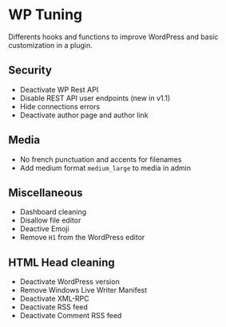 # WP Tuning
Differents hooks and functions to improve WordPress and basic customization in a plugin.

## Security
- Deactivate WP Rest API
- Disable REST API user endpoints (new in v1.1)
- Hide connections errors
- Deactivate author page and author link

## Media
- No french punctuation and accents for filenames
- Add medium format `medium_large` to media in admin

## Miscellaneous
- Dashboard cleaning
- Disallow file editor
- Deactive Emoji
- Remove `H1` from the WordPress editor

## HTML Head cleaning
- Deactivate WordPress version
- Remove Windows Live Writer Manifest
- Deactivate XML-RPC
- Deactivate RSS feed
- Deactivate Comment RSS feed
